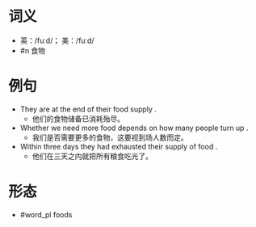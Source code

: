 # 词义
- 英：/fuːd/； 美：/fuːd/
- #n 食物
# 例句
- They are at the end of their food supply .
	- 他们的食物储备已消耗殆尽。
- Whether we need more food depends on how many people turn up .
	- 我们是否需要更多的食物，这要视到场人数而定。
- Within three days they had exhausted their supply of food .
	- 他们在三天之内就把所有粮食吃光了。
# 形态
- #word_pl foods
